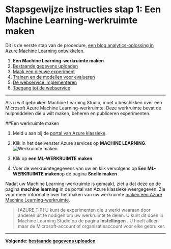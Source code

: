<properties
    pageTitle="Stap 1: Maak een Machine Learning-werkruimte | Microsoft Azure"
    description="Stap 1 van de prognose blog oplossing Stapsgewijze instructies: meer informatie over het instellen van een nieuwe Azure Machine Learning Studio-werkruimte."
    services="machine-learning"
    documentationCenter=""
    authors="garyericson"
    manager="jhubbard"
    editor="cgronlun"/>

<tags
    ms.service="machine-learning"
    ms.workload="data-services"
    ms.tgt_pltfrm="na"
    ms.devlang="na"
    ms.topic="article"
    ms.date="09/16/2016"
    ms.author="garye"/>


# <a name="walkthrough-step-1-create-a-machine-learning-workspace"></a>Stapsgewijze instructies stap 1: Een Machine Learning-werkruimte maken

Dit is de eerste stap van de procedure, [een blog analytics-oplossing in Azure Machine Learning ontwikkelen](machine-learning-walkthrough-develop-predictive-solution.md).


1.  **Een Machine Learning-werkruimte maken**
2.  [Bestaande gegevens uploaden](machine-learning-walkthrough-2-upload-data.md)
3.  [Maak een nieuwe experiment](machine-learning-walkthrough-3-create-new-experiment.md)
4.  [Trainen en de modellen voor evalueren](machine-learning-walkthrough-4-train-and-evaluate-models.md)
5.  [De webservice implementeren](machine-learning-walkthrough-5-publish-web-service.md)
6.  [Toegang tot de webservice](machine-learning-walkthrough-6-access-web-service.md)

----------

<!-- This needs to be updated to refer to the new way of creating workspaces in the Ibiza portal -->

Als u wilt gebruiken Machine Learning Studio, moet u beschikken over een Microsoft Azure Machine Learning-werkruimte. Deze werkruimte bevat de hulpmiddelen die u wilt maken, beheren en publiceren experimenten.  

##<a name="to-create-a-workspace"></a>Een werkruimte maken  

1.  Meld u aan bij de [portal van Azure klassieke](https://manage.windowsazure.com).
2.  Klik in het deelvenster Azure services op **MACHINE LEARNING**.  
![Werkruimte maken][1]

3.  Klik op **een ML-WERKRUIMTE maken**.
4.  Voer de werkruimtegegevens van uw en klik vervolgens op **Een ML-WERKRUIMTE maken**op de pagina **Snelle maken** .

Nadat uw Machine Learning-werkruimte is gemaakt, ziet u dat deze op de pagina **machine learning** in de portal van Azure klassieke weergegeven. Zie voor meer informatie over het maken van uw werkruimte [maken een Azure Machine Learning-werkruimte](machine-learning-create-workspace.md).

> [AZURE.TIP] U kunt de experimenten die u werkt waaraan door anderen uit te nodigen om uw werkruimte te delen. U kunt dit doen in Machine Learning Studio op de pagina **Instellingen** . U hoeft alleen maar de Microsoft-account of organisatieaccount voor elke gebruiker.

----------

**Volgende: [bestaande gegevens uploaden](machine-learning-walkthrough-2-upload-data.md)**

[1]: ./media/machine-learning-walkthrough-1-create-ml-workspace/create1.png

